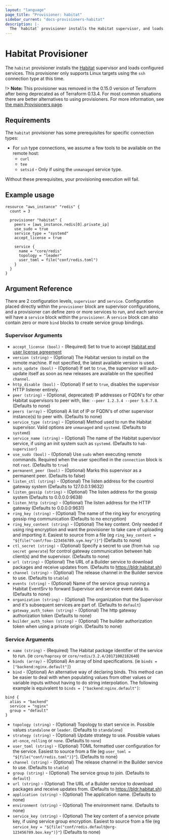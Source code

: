 ```yaml
---
layout: "language"
page_title: "Provisioner: habitat"
sidebar_current: "docs-provisioners-habitat"
description: |-
  The `habitat` provisioner installs the Habitat supervisor, and loads configured services.
---
```


# Habitat Provisioner

The `habitat` provisioner installs the [Habitat](https://habitat.sh) supervisor and loads configured services. This provisioner only supports Linux targets using the `ssh` connection type at this time.

!> **Note:** This provisioner was removed in the 0.15.0 version of Terraform after being deprecated as of Terraform 0.13.4. For most common situations there are better alternatives to using provisioners. For more information, see [the main Provisioners page](./).

## Requirements

The `habitat` provisioner has some prerequisites for specific connection types:

- For `ssh` type connections, we assume a few tools to be available on the remote host:
  - `curl`
  - `tee`
  - `setsid` - Only if using the `unmanaged` service type.

Without these prerequisites, your provisioning execution will fail.

## Example usage

```hcl
resource "aws_instance" "redis" {
  count = 3

  provisioner "habitat" {
    peers = [aws_instance.redis[0].private_ip]
    use_sudo = true
    service_type = "systemd"
    accept_license = true

    service {
      name = "core/redis"
      topology = "leader"
      user_toml = file("conf/redis.toml")
    }
  }
}

```

## Argument Reference

There are 2 configuration levels, `supervisor` and `service`. Configuration placed directly within the `provisioner` block are supervisor configurations, and a provisioner can define zero or more services to run, and each service will have a `service` block within the `provisioner`. A `service` block can also contain zero or more `bind` blocks to create service group bindings.

### Supervisor Arguments

- `accept_license (bool)` - (Required) Set to true to accept [Habitat end user license agreement](https://www.chef.io/end-user-license-agreement/)
- `version (string)` - (Optional) The Habitat version to install on the remote machine. If not specified, the latest available version is used.
- `auto_update (bool)` - (Optional) If set to `true`, the supervisor will auto-update itself as soon as new releases are available on the specified `channel`.
- `http_disable (bool)` - (Optional) If set to `true`, disables the supervisor HTTP listener entirely.
- `peer (string)` - (Optional, deprecated) IP addresses or FQDN's for other Habitat supervisors to peer with, like: `--peer 1.2.3.4 --peer 5.6.7.8`. (Defaults to none)
- `peers (array)` - (Optional) A list of IP or FQDN's of other supervisor instance(s) to peer with. (Defaults to none)
- `service_type (string)` - (Optional) Method used to run the Habitat supervisor. Valid options are `unmanaged` and `systemd`. (Defaults to `systemd`)
- `service_name (string)` - (Optional) The name of the Habitat supervisor service, if using an init system such as `systemd`. (Defaults to `hab-supervisor`)
- `use_sudo (bool)` - (Optional) Use `sudo` when executing remote commands. Required when the user specified in the `connection` block is not `root`. (Defaults to `true`)
- `permanent_peer (bool)` - (Optional) Marks this supervisor as a permanent peer. (Defaults to false)
- `listen_ctl (string)` - (Optional) The listen address for the countrol gateway system (Defaults to 127.0.0.1:9632)
- `listen_gossip (string)` - (Optional) The listen address for the gossip system (Defaults to 0.0.0.0:9638)
- `listen_http (string)` - (Optional) The listen address for the HTTP gateway (Defaults to 0.0.0.0:9631)
- `ring_key (string)` - (Optional) The name of the ring key for encrypting gossip ring communication (Defaults to no encryption)
- `ring_key_content (string)` - (Optional) The key content. Only needed if using ring encryption and want the provisioner to take care of uploading and importing it. Easiest to source from a file (eg `ring_key_content = "${file("conf/foo-123456789.sym.key")}"`) (Defaults to none)
- `ctl_secret (string)` - (Optional) Specify a secret to use (from `hab sup secret generate`) for control gateway communication between hab client(s) and the supervisor. (Defaults to none)
- `url (string)` - (Optional) The URL of a Builder service to download packages and receive updates from. (Defaults to https://bldr.habitat.sh)
- `channel (string)` - (Optional) The release channel in the Builder service to use. (Defaults to `stable`)
- `events (string)` - (Optional) Name of the service group running a Habitat EventSrv to forward Supervisor and service event data to. (Defaults to none)
- `organization (string)` - (Optional) The organization that the Supervisor and it's subsequent services are part of. (Defaults to `default`)
- `gateway_auth_token (string)` - (Optional) The http gateway authorization token (Defaults to none)
- `builder_auth_token (string)` - (Optional) The builder authorization token when using a private origin. (Defaults to none)

### Service Arguments

- `name (string)` - (Required) The Habitat package identifier of the service to run. (ie `core/haproxy` or `core/redis/3.2.4/20171002182640`)
- `binds (array)` - (Optional) An array of bind specifications. (ie `binds = ["backend:nginx.default"]`)
- `bind` - (Optional) An alternative way of declaring binds. This method can be easier to deal with when populating values from other values or variable inputs without having to do string interpolation. The following example is equivalent to `binds = ["backend:nginx.default"]`:

```hcl
bind {
  alias = "backend"
  service = "nginx"
  group = "default"
}
```

- `topology (string)` - (Optional) Topology to start service in. Possible values `standalone` or `leader`. (Defaults to `standalone`)
- `strategy (string)` - (Optional) Update strategy to use. Possible values `at-once`, `rolling` or `none`. (Defaults to `none`)
- `user_toml (string)` - (Optional) TOML formatted user configuration for the service. Easiest to source from a file (eg `user_toml = "${file("conf/redis.toml")}"`). (Defaults to none)
- `channel (string)` - (Optional) The release channel in the Builder service to use. (Defaults to `stable`)
- `group (string)` - (Optional) The service group to join. (Defaults to `default`)
- `url (string)` - (Optional) The URL of a Builder service to download packages and receive updates from. (Defaults to https://bldr.habitat.sh)
- `application (string)` - (Optional) The application name. (Defaults to none)
- `environment (string)` - (Optional) The environment name. (Defaults to none)
- `service_key (string)` - (Optional) The key content of a service private key, if using service group encryption. Easiest to source from a file (eg `service_key = "${file("conf/redis.default@org-123456789.box.key")}"`) (Defaults to none)
